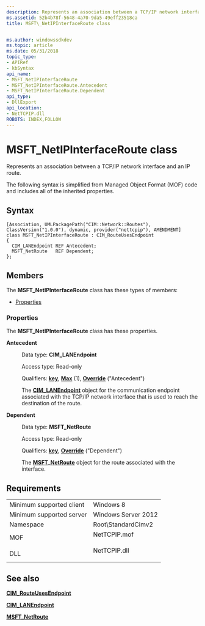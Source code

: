 ```yaml
---
description: Represents an association between a TCP/IP network interface and an IP route.
ms.assetid: 52b4b78f-5648-4a70-9da5-49eff23518ca
title: MSFT\_NetIPInterfaceRoute class


ms.author: windowssdkdev
ms.topic: article
ms.date: 05/31/2018
topic_type: 
- APIRef
- kbSyntax
api_name: 
- MSFT_NetIPInterfaceRoute
- MSFT_NetIPInterfaceRoute.Antecedent
- MSFT_NetIPInterfaceRoute.Dependent
api_type: 
- DllExport
api_location: 
- NetTCPIP.dll
ROBOTS: INDEX,FOLLOW
---
```


# MSFT\_NetIPInterfaceRoute class

Represents an association between a TCP/IP network interface and an IP route.

The following syntax is simplified from Managed Object Format (MOF) code and includes all of the inherited properties.

## Syntax

``` syntax
[Association, UMLPackagePath("CIM::Network::Routes"), ClassVersion("1.0.0"), dynamic, provider("nettcpip"), AMENDMENT]
class MSFT_NetIPInterfaceRoute : CIM_RouteUsesEndpoint
{
  CIM_LANEndpoint REF Antecedent;
  MSFT_NetRoute   REF Dependent;
};
```

## Members

The **MSFT\_NetIPInterfaceRoute** class has these types of members:

-   [Properties](#properties)

### Properties

The **MSFT\_NetIPInterfaceRoute** class has these properties.

<dl> <dt>

**Antecedent**
</dt> <dd> <dl> <dt>

Data type: **CIM\_LANEndpoint**
</dt> <dt>

Access type: Read-only
</dt> <dt>

Qualifiers: [**key**](/windows/win32/wmisdk/key-qualifier), [**Max**](/windows/win32/wmisdk/standard-qualifiers) (1), [**Override**](/windows/win32/wmisdk/standard-qualifiers) ("Antecedent")
</dt> </dl>

The [**CIM\_LANEndpoint**](./cim-lanendpoint.md) object for the communication endpoint associated with the TCP/IP network interface that is used to reach the destination of the route.

</dd> <dt>

**Dependent**
</dt> <dd> <dl> <dt>

Data type: **MSFT\_NetRoute**
</dt> <dt>

Access type: Read-only
</dt> <dt>

Qualifiers: [**key**](/windows/win32/wmisdk/key-qualifier), [**Override**](/windows/win32/wmisdk/standard-qualifiers) ("Dependent")
</dt> </dl>

The [**MSFT\_NetRoute**](msft-netroute.md) object for the route associated with the interface.

</dd> </dl>

## Requirements



|                                     |                                                                                         |
|-------------------------------------|-----------------------------------------------------------------------------------------|
| Minimum supported client<br/> | Windows 8<br/>                                                                    |
| Minimum supported server<br/> | Windows Server 2012<br/>                                                          |
| Namespace<br/>                | Root\\StandardCimv2<br/>                                                          |
| MOF<br/>                      | <dl> <dt>NetTCPIP.mof</dt> </dl> |
| DLL<br/>                      | <dl> <dt>NetTCPIP.dll</dt> </dl> |



## See also

<dl> <dt>

[**CIM\_RouteUsesEndpoint**](cim-routeusesendpoint.md)
</dt> <dt>

[**CIM\_LANEndpoint**](./cim-lanendpoint.md)
</dt> <dt>

[**MSFT\_NetRoute**](msft-netroute.md)
</dt> </dl>

 

